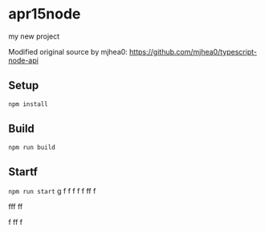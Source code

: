 # apr15node

my new project

Modified original source by mjhea0: https://github.com/mjhea0/typescript-node-api

## Setup

`npm install`

## Build



`npm run build`

## Startf

`npm run start`
g
f
f
f
f
f
ff
f


fff
ff



f
ff
f
